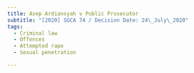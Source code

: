 ```yaml
---
title: Asep Ardiansyah v Public Prosecutor
subtitle: "[2020] SGCA 74 / Decision Date: 24\_July\_2020"
tags:
  - Criminal law
  - Offences
  - Attempted rape
  - Sexual penetration

---
```

